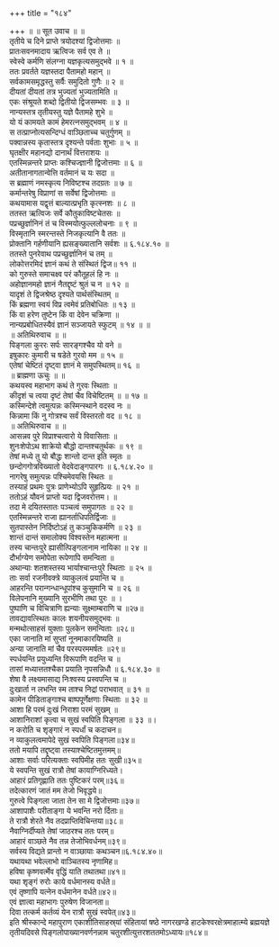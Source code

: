 +++
title = "१८४"

+++
॥ ॥ सूत उवाच ॥ ॥  
तृतीये च दिने प्राप्ते त्रयोदश्यां द्विजोत्तमाः ॥  
प्रातःसवनमादाय ऋत्विजः सर्व एव ते ॥  
स्वेस्वे कर्मणि संलग्ना यज्ञकृत्यसमुद्भवे ॥ १ ॥  
ततः प्रवर्तते यज्ञस्तदा पैतामहो महान् ॥  
सर्वकामसमृद्धस्तु सर्वैः समुदितो गुणैः ॥ २ ॥  
दीयतां दीयतां तत्र भुज्यतां भुज्यतामिति ॥  
एकः संश्रूयते शब्दो द्वितीयो द्विजसम्भवः ॥ ३ ॥  
नान्यस्तत्र तृतीयस्तु यज्ञे पैतामहे शुभे ॥  
यो यं कामयते कामं हेमरत्नसमुद्भवम् ॥ ४ ॥  
स तत्प्राप्नोत्यसन्दिग्धं वाञ्छिताच्च चतुर्गुणम् ॥  
पक्वान्नस्य कृतास्तत्र दृश्यन्ते पर्वताः शुभाः ॥ ५ ॥  
घृतक्षीर महानद्यो दानार्थं वित्तराशयः ॥  
एतस्मिन्नन्तरे प्राप्तः कश्चिज्ज्ञानी द्विजोत्तमाः ॥ ६ ॥  
अतीतानागतान्वेत्ति वर्तमानं च यः सदा ॥  
स ब्रह्माणं नमस्कृत्य निविष्टश्च तदग्रतः ॥ ७ ॥  
कर्मान्तरेषु विप्राणां स सर्वेषां द्विजोत्तमाः ॥  
कथयामास यद्वृत्तं बाल्यात्प्रभृति कृत्स्नशः ॥ ८ ॥  
ततस्त ऋत्विजः सर्वे कौतुकाविष्टचेतसः ॥  
पप्रच्छुर्ज्ञानिनं तं च विस्मयोत्फुल्ललोचनाः ॥ ९ ॥  
विस्मृतानि स्मरन्तस्ते निजकृत्यानि वै ततः ॥  
प्रोक्तानि गर्हणीयानि ह्यसङ्ख्यातानि सर्वशः ॥ ६.१८४.१० ॥  
ततस्ते पुनरेवाथ पप्रच्छुर्ज्ञानिनं च तम् ॥  
लोकोत्तरमिदं ज्ञानं कथं ते संस्थितं द्विज॥ ११ ॥  
को गुरुस्ते समाचक्ष्व परं कौतूहलं हि नः ॥  
अहोज्ञानमहो ज्ञानं नैतद्दृष्टं श्रुतं च न ॥ १२ ॥  
यादृशं ते द्विजश्रेष्ठ दृश्यते पार्थसंस्थितम् ॥  
किं ब्रह्मणा स्वयं विप्र त्वमेवं प्रतिबोधितः ॥ १३ ॥  
किं वा हरेण तुष्टेन किं वा देवेन चक्रिणा ॥  
नान्यप्रबोधितस्यैवं ज्ञानं सञ्जायते स्फुटम् ॥ १४ ॥ ॥  
॥ अतिथिरुवाच ॥ ॥  
पिङ्गला कुररः सर्पः सारङ्गश्चैव यो वने ॥  
इषुकारः कुमारी च षडेते गुरवो मम ॥ १५ ॥  
एतेषां चेष्टितं दृष्ट्वा ज्ञानं मे समुपस्थितम्॥ १६ ॥  
॥ ब्राह्मणा ऊचुः ॥ ॥  
कथयस्व महाभाग कथं ते गुरवः स्थिताः ॥  
कीदृशं च त्वया दृष्टं तेषां चैव विचेष्टितम् ॥ ॥ १७ ॥  
कस्मिन्देशे त्वमुत्पन्नः कस्मिन्स्थाने वदस्व नः ॥  
किन्नामा किं नु गोत्रश्च सर्वं विस्तरतो वद ॥ १८ ॥  
॥ अतिथिरुवाच ॥ ॥  
आसन्नव पुरे विप्राश्चत्वारो ये विवासिताः ॥  
शुनःशेपोऽथ शाक्रेयो बौद्धो दान्तश्चतुर्थकः ॥ १९ ॥  
तेषां मध्ये तु यो बौद्धः शान्तो दान्त इति स्मृतः ॥  
छन्दोगगोत्रविख्यातो वेदवेदाङ्गपारगः ॥ ६.१८४.२० ॥  
नागरेषु समुत्पन्नः पश्चिमेवयसि स्थितः ॥  
तस्याहं प्रथमः पुत्रः प्राणेभ्योऽपि सुहृत्प्रियः ॥ २१ ॥  
ततोऽहं यौवनं प्राप्तो यदा द्विजवरोत्तम। ॥  
तदा मे दयितस्तातः पञ्चत्वं समुपागतः ॥ २२ ॥  
एतस्मिन्नन्तरे राजा ह्यानर्ताधिपतिर्द्विजाः ॥  
सुतपास्तेन निर्दिष्टोऽहं तु कञ्चुकिकर्मणि ॥ २३ ॥  
शान्तं दान्तं समालोक्य विश्वस्तेन महात्मना ॥  
तस्य चान्तःपुरे ह्यासीत्पिङ्गलानाम नायिका ॥ २४ ॥  
दौर्भाग्येण समोपेता रूपेणापि समन्विता ॥  
अथान्याः शतशस्तस्य भार्याश्चान्तःपुरे स्थिताः ॥ २५ ॥  
ताः सर्वा रजनीवक्त्रे व्याकुलत्वं प्रयान्ति च ॥  
आहरन्ति परान्गन्धान्धूपांश्च कुसुमानि च ॥ २६ ॥  
विलेपनानि मुख्यानि सुरभीणि तथा पुरः ॥ ।  
पुष्पाणि च विचित्राणि ह्यन्याः सूक्ष्माम्बराणि च ॥२७॥  
तावद्यावत्स्थितः कालः शयनीयसमुद्भवः ॥  
मन्मथोत्साहसं युक्ताः पुलकेन समन्विताः ॥२८॥  
एका जानाति मां सुप्तां नूनमाकारयिष्यति ॥  
अन्या जानाति मां चैव परस्परममर्षतः ॥२९॥  
स्पर्धयन्ति प्रयुध्यन्ति विरूपाणि वदन्ति च ॥  
तासां मध्यात्ततश्चैका प्रयाति नृपसन्निधौ ॥ ६.१८४.३० ॥  
शेषा वै लक्ष्यमासाद्य निःश्वस्य प्रस्वपन्ति च ॥  
दुःखार्ता न लभन्ति स्म ताश्च निद्रां पराभवात् ॥ ३१ ॥  
कामेन पीडिताङ्गाश्च बाष्पपूर्णेक्षणाः स्थिताः ॥ ३२ ॥  
आशा हि परमं दुःखं निराशा परमं सुखम् ॥  
आशानिराशां कृत्वा च सुखं स्वपिति पिङ्गला ॥ ३३ ॥।  
न करोति च शृङ्गारं न स्पर्धां च कदाचन॥  
न व्याकुलत्वमापेदे सुखं स्वपिति पिङ्गला॥३४॥  
ततो मयापि तद्दृष्ट्वा तस्याश्चेष्टितमुत्तमम्॥  
आशाः सर्वाः परित्यक्ताः स्वपिमीह ततः सुखी॥३५॥  
ये स्वपन्ति सुखं रात्रौ तेषां कायाग्निरिध्यते।  
आहारं प्रतिगृह्णाति ततः पुष्टिकरं परम्॥३६॥  
तदेत्कारणं जातं मम तेजो भिवृद्धये॥  
गुरुत्वे पिङ्गला जाता तेन सा मे द्विजोत्तमाः॥३७॥  
आशापाशैः परीताङ्गा ये भवन्ति नरो र्दिताः॥  
ते रात्रौ शेरते नैव तदप्राप्तिविचिन्तया॥३८॥  
नैवाग्निर्दीप्यते तेषां जाठरश्च ततः परम्॥  
आहारं वाञ्छते नैव तन्न तेजोभिवर्धनम्॥३९॥  
सर्वस्य विद्यते प्रान्तो न वाञ्छायाः कथञ्चन॥६.१८४.४०॥  
यथायथा भवेल्लाभो वाञ्चितस्य नृणामिह॥  
हविषा कृष्णवर्त्मेव वृद्धिं याति तथातथा॥४१॥  
यथा शृङ्गं रुरोः काये वर्धमानस्य वर्धते॥  
एवं तृष्णापि यत्नेन वर्धमानेन वर्धते॥४२॥  
एवं ज्ञात्वा महाभागः पुरुषेण विजानता॥  
दिवा तत्कर्म कर्तव्यं येन रात्रौ सुखं स्वपेत्॥४३॥  
इति श्रीस्कान्दे महापुराण एकाशीतिसाहस्र्यां संहितायां षष्ठे नागरखण्डे हाटकेश्वरक्षेत्रमाहात्म्ये ब्रह्मयज्ञे तृतीयदिवसे पिङ्गलोपाख्यानवर्णनन्नाम चतुरशीत्युत्तरशततमोऽध्यायः॥१८४॥